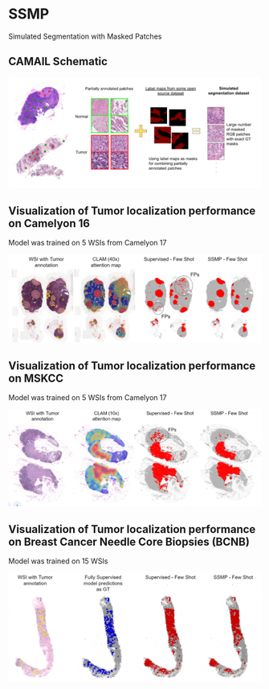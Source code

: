# SSMP
Simulated Segmentation with Masked Patches

## CAMAIL Schematic
![CAMAIL Schematic](./figures/SSMP_schematic.drawio.PNG)

## Visualization of Tumor localization performance on Camelyon 16
Model was trained on 5 WSIs from Camelyon 17

![Kather-19 samples](./figures/Camlyon_results.PNG)

## Visualization of Tumor localization performance on MSKCC 
Model was trained on 5 WSIs from Camelyon 17

![Kather-19 samples](./figures/MSKCC_visualization.PNG)

## Visualization of Tumor localization performance on Breast Cancer Needle Core Biopsies (BCNB) 
Model was trained on 15 WSIs

![Kather-19 samples](./figures/BCNB_visualization.PNG)
